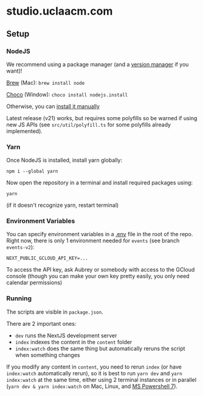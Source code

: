 # studio.uclaacm.com

## Setup

### NodeJS

We recommend using a package manager (and a [version manager](https://github.com/nvm-sh/nvm) if you want)!

[Brew](https://formulae.brew.sh/formula/node) (Mac): `brew install node`

[Choco](https://community.chocolatey.org/packages/nodejs.install) (Window): `choco install nodejs.install`

Otherwise, you can [install it manually](https://nodejs.org/en)

Latest release (v21) works, but requires some polyfills so be warned if using new JS APIs (see `src/util/polyfill.ts` for some polyfills already implemented).

### Yarn

Once NodeJS is installed, install yarn globally:

`npm i --global yarn`

Now open the repository in a terminal and install required packages using:

`yarn`

(if it doesn't recognize yarn, restart terminal)

### Environment Variables

You can specify environment variables in a [.env](https://www.npmjs.com/package/dotenv) file in the root of the repo. Right now, there is only 1 environment needed for `events` (see branch `events-v2`):

```
NEXT_PUBLIC_GCLOUD_API_KEY=...
```

To access the API key, ask Aubrey or somebody with access to the GCloud console (though you can make your own key pretty easily, you only need calendar permissions)

### Running

The scripts are visible in `package.json`.

There are 2 important ones:

- `dev` runs the NextJS development server
- `index` indexes the content in the `content` folder
- `index:watch` does the same thing but automatically reruns the script when something changes

If you modify any content in `content`, you need to rerun `index` (or have `index:watch` automatically rerun), so it is best to run `yarn dev` and `yarn index:watch` at the same time, either using 2 terminal instances or in parallel (`yarn dev & yarn index:watch` on Mac, Linux, and [MS Powershell 7](https://learn.microsoft.com/en-us/powershell/scripting/install/installing-powershell-on-windows?view=powershell-7.4#msi)).

